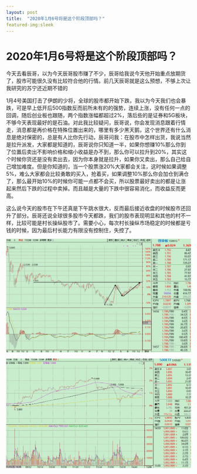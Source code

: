```yaml
---
layout: post
title:  "2020年1月6号将是这个阶段顶部吗？"
featured-img:sleek
---
```


#   2020年1月6号将是这个阶段顶部吗？
今天去看辰哥，以为今天辰哥股市赚了不少，辰哥给我说今天他开始重点放期货了，股市可能很久没有比较符合他的行情。前几天辰哥就是这么预想，不够上次让我研究的苏宁还近期不错的

1月4号美国打击了伊朗的少将，全球的股市都开始下跌，我以为今天我们也会暴跌，可是早上低开后500指数反而前所未有的的强势，连续上涨，没有任何一点的回调，随后创业板也跟随，两个指数涨幅都超过2%，落后些的是证券和5G板块，不够今天表现最好的是石油。对此我比较疑问，辰哥说，你会发现消息跟着行情走，消息都是再价格在特殊位置出来的，哪里有多少黑天鹅，这个世界还有什么消息是绝对保密的，总是有人比你先行动，辰哥问我：在股市中怎样出货，我说当然是拉升派发，大家都是知道的，辰哥说你只知道一半，如果你想赚10%那么你到了位置后卖出不影响价格和缩小收益是办不到，那么你可以拉升到20%，其实这个时候你货还是没有卖出去，因为你本身就是拉升，如果你又卖出，那么自己给自己增加难度。但是你知道的，当一个股票涨20%大家都会关注，这时候如果调整5%，难么大家都会比较勇敢的买入，抢着买，如果调整10%那么你会加仓到满仓了，那么最开始10%的时候你可能一点都不会买，所以股票最好卖出的都是让涨起来然后下跌的过程中卖掉。而且越是大量的下跌中很容易消化，而收益反而更高。

这么说今天的股市在下午还真是下午跳水很大，反而最后接近收盘的时候股市还回升了部分。辰哥还说全球很多股市今天都跌，我们的股市表现明显和其他的村不一样，比较可能是村长操纵股市了。需要小心，每次村长操纵市场稳定的时候都是亏钱的时候，因为最后村长能力有限没有控制住，失控了。


<p>
<img     src="/assets/img/159915d.JPG" alt="创业板指数基金 图">
<p/>

<p>
<img     src="/assets/img/510500.JPG" alt="500 图">
<p/>



